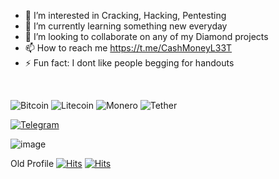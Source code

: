 - 👀 I’m interested in Cracking, Hacking, Pentesting
- 🌱 I’m currently learning something new everyday
- 💞️ I’m looking to collaborate on any of my Diamond projects
- 📫 How to reach me https://t.me/CashMoneyL33T
- ⚡ Fun fact: I dont like people begging for handouts

<br>


![Bitcoin](https://img.shields.io/badge/Bitcoin-000?style=for-the-badge&logo=bitcoin&logoColor=white)
![Litecoin](https://img.shields.io/badge/Litecoin-A6A9AA?style=for-the-badge&logo=Litecoin&logoColor=white)
![Monero](https://img.shields.io/badge/monero-FF6600?style=for-the-badge&logo=monero&logoColor=white)
![Tether](https://img.shields.io/badge/tether-168363?style=for-the-badge&logo=tether&logoColor=white)



[![Telegram](https://img.shields.io/badge/Telegram-2CA5E0?style=for-the-badge&logo=telegram&logoColor=white)](https://t.me/CashMoneyL33T)


![image](https://github.com/user-attachments/assets/c265286f-01eb-4581-a682-be89ba409c89)




Old Profile
<a href="https://hits.sh/github.com/OpensourcedPro/"><img alt="Hits" src="https://hits.sh/github.com/OpensourcedPro.svg?view=today-total&label=24%20Hour%20Hits&color=0dfaee&labelColor=1eabfd&logo=opensourcehardware"/></a> <a href="https://hits.sh/github.com/OpensourcedPro/"><img alt="Hits" src="https://hits.sh/github.com/OpensourcedPro.svg?label=All%20Time%20Hits"/></a>
